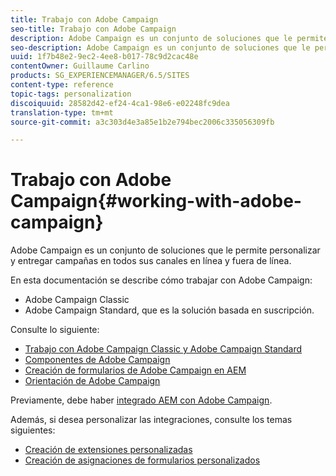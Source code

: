 ```yaml
---
title: Trabajo con Adobe Campaign
seo-title: Trabajo con Adobe Campaign
description: Adobe Campaign es un conjunto de soluciones que le permite personalizar y entregar campañas en todos sus canales en línea y fuera de línea
seo-description: Adobe Campaign es un conjunto de soluciones que le permite personalizar y entregar campañas en todos sus canales en línea y fuera de línea
uuid: 1f7b48e2-9ec2-4ee8-b017-78c9d2cac48e
contentOwner: Guillaume Carlino
products: SG_EXPERIENCEMANAGER/6.5/SITES
content-type: reference
topic-tags: personalization
discoiquuid: 28582d42-ef24-4ca1-98e6-e02248fc9dea
translation-type: tm+mt
source-git-commit: a3c303d4e3a85e1b2e794bec2006c335056309fb

---
```



# Trabajo con Adobe Campaign{#working-with-adobe-campaign}

Adobe Campaign es un conjunto de soluciones que le permite personalizar y entregar campañas en todos sus canales en línea y fuera de línea.

En esta documentación se describe cómo trabajar con Adobe Campaign:

* Adobe Campaign Classic
* Adobe Campaign Standard, que es la solución basada en suscripción.

Consulte lo siguiente:

* [Trabajo con Adobe Campaign Classic y Adobe Campaign Standard](/help/sites-authoring/campaign.md)
* [Componentes de Adobe Campaign](/help/sites-authoring/adobe-campaign-components.md)
* [Creación de formularios de Adobe Campaign en AEM](/help/sites-authoring/adobe-campaign-forms.md)
* [Orientación de Adobe Campaign](/help/sites-authoring/target-adobe-campaign.md)

Previamente, debe haber [integrado AEM con Adobe Campaign](/help/sites-administering/campaign.md).

Además, si desea personalizar las integraciones, consulte los temas siguientes:

* [Creación de extensiones personalizadas](/help/sites-developing/extending-campaign-extensions.md)
* [Creación de asignaciones de formularios personalizados](/help/sites-developing/extending-campaign-form-mapping.md)

